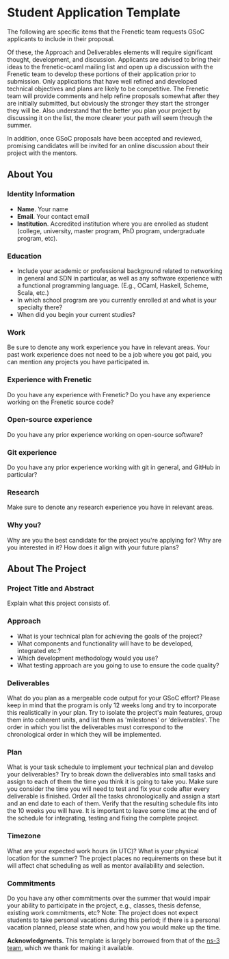 # Student Application Template

The following are specific items that the Frenetic team requests GSoC applicants to include in their proposal.

Of these, the Approach and Deliverables elements will require significant thought, development, and discussion. Applicants are advised to bring their ideas to the frenetic-ocaml mailing list and open up a discussion with the Frenetic team to develop these portions of their application prior to submission. Only applications that have well refined and developed technical objectives and plans are likely to be competitive. The Frenetic team will provide comments and help refine proposals somewhat after they are initially submitted, but obviously the stronger they start the stronger they will be. Also understand that the better you plan your project by discussing it on the list, the more clearer your path will seem through the summer.

In addition, once GSoC proposals have been accepted and reviewed, promising candidates will be invited for an online discussion about their project with the mentors.

## About You

### Identity Information

* **Name**. Your name
* **Email**. Your contact email
* **Institution**. Accredited institution where you are enrolled as
  student (college, university, master program, PhD program,
  undergraduate program, etc).

### Education

* Include your academic or professional background related to
  networking in general and SDN in particular, as well as any software
  experience with a functional programming language. 
  (E.g., OCaml, Haskell, Scheme, Scala, etc.)
* In which school program are you currently enrolled at and what is your
  specialty there?
* When did you begin your current studies?

### Work

Be sure to denote any work experience you have in relevant areas.
Your past work experience does not need to be a job where you got
paid, you can mention any projects you have participated in.

### Experience with Frenetic

Do you have any experience with Frenetic? Do you have any experience
working on the Frenetic source code?

### Open-source experience

Do you have any prior experience working on open-source software?

### Git experience

Do you have any prior experience working with git in general, and GitHub in particular?

### Research

Make sure to denote any research experience you have in relevant
areas.

### Why you?

Why are you the best candidate for the project you're applying for?
Why are you interested in it? How does it align with your future
plans?

## About The Project

### Project Title and Abstract

Explain what this project consists of.

### Approach

* What is your technical plan for achieving the goals of the project?
* What components and functionality will have to be developed, integrated etc.?
* Which development methodology would you use?
* What testing approach are you going to use to ensure the code quality?

### Deliverables

What do you plan as a mergeable code output for your GSoC effort?
Please keep in mind that the program is only 12 weeks long and try to
incorporate this realistically in your plan.
Try to isolate the project's main features, group them into coherent
units, and list them as 'milestones' or 'deliverables'.
The order in which you list the deliverables must correspond to the
chronological order in which they will be implemented.

### Plan

What is your task schedule to implement your technical plan and
develop your deliverables?
Try to break down the deliverables into small tasks and assign to each
of them the time you think it is going to take you.
Make sure you consider the time you will need to test and fix your
code after every deliverable is finished.
Order all the tasks chronologically and assign a start and an end date
to each of them. Verify that the resulting schedule fits into the 10
weeks you will have.
It is important to leave some time at the end of the schedule for
integrating, testing and fixing the complete project.

### Timezone

What are your expected work hours (in UTC)?
What is your physical location for the summer?
The project places no requirements on these but it will affect chat
scheduling as well as mentor availability and selection.

### Commitments

Do you have any other commitments over the summer that would impair your ability to participate in the project, e.g., classes, thesis defense, existing work commitments, etc? Note: The project does not expect students to take personal vacations during this period; if there is a personal vacation planned, please state when, and how you would make up the time.


**Acknowledgments.** This template is largely borrowed from that of the [ns-3 team](https://www.nsnam.org/), which we thank for making it available.
